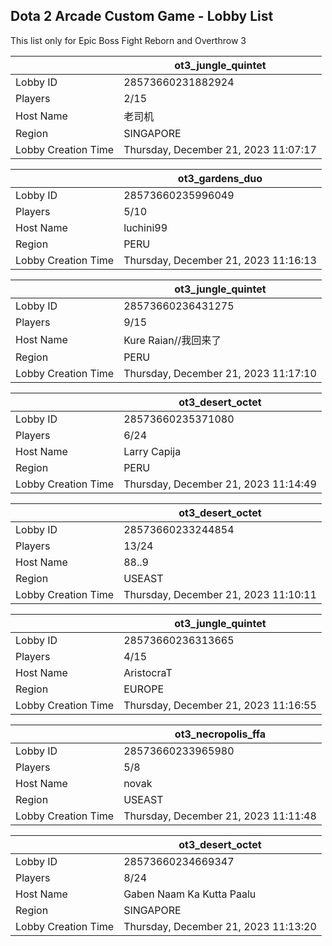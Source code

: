 ## Dota 2 Arcade Custom Game - Lobby List

This list only for Epic Boss Fight Reborn and Overthrow 3

|  | ot3_jungle_quintet |
| ------ | ------ |
| Lobby ID | 28573660231882924 |
| Players | 2/15 |
| Host Name | 老司机 |
| Region | SINGAPORE |
| Lobby Creation Time | Thursday, December 21, 2023 11:07:17 |


|  | ot3_gardens_duo |
| ------ | ------ |
| Lobby ID | 28573660235996049 |
| Players | 5/10 |
| Host Name | luchini99 |
| Region | PERU |
| Lobby Creation Time | Thursday, December 21, 2023 11:16:13 |


|  | ot3_jungle_quintet |
| ------ | ------ |
| Lobby ID | 28573660236431275 |
| Players | 9/15 |
| Host Name | Kure Raian//我回来了 |
| Region | PERU |
| Lobby Creation Time | Thursday, December 21, 2023 11:17:10 |


|  | ot3_desert_octet |
| ------ | ------ |
| Lobby ID | 28573660235371080 |
| Players | 6/24 |
| Host Name | Larry Capija |
| Region | PERU |
| Lobby Creation Time | Thursday, December 21, 2023 11:14:49 |


|  | ot3_desert_octet |
| ------ | ------ |
| Lobby ID | 28573660233244854 |
| Players | 13/24 |
| Host Name | 88..9 |
| Region | USEAST |
| Lobby Creation Time | Thursday, December 21, 2023 11:10:11 |


|  | ot3_jungle_quintet |
| ------ | ------ |
| Lobby ID | 28573660236313665 |
| Players | 4/15 |
| Host Name | AristocraT | 生于血液 |
| Region | EUROPE |
| Lobby Creation Time | Thursday, December 21, 2023 11:16:55 |


|  | ot3_necropolis_ffa |
| ------ | ------ |
| Lobby ID | 28573660233965980 |
| Players | 5/8 |
| Host Name | novak |
| Region | USEAST |
| Lobby Creation Time | Thursday, December 21, 2023 11:11:48 |


|  | ot3_desert_octet |
| ------ | ------ |
| Lobby ID | 28573660234669347 |
| Players | 8/24 |
| Host Name | Gaben Naam Ka Kutta Paalu |
| Region | SINGAPORE |
| Lobby Creation Time | Thursday, December 21, 2023 11:13:20 |


